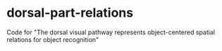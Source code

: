 # dorsal-part-relations
Code for "The dorsal visual pathway represents object-centered spatial relations  for object recognition"
